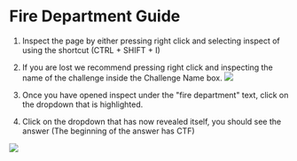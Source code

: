 #  Fire Department Guide

1. Inspect the page by either pressing right click and selecting inspect of using the shortcut (CTRL + SHIFT + I)

2. If you are lost we recommend pressing right click and inspecting the name of the challenge inside the Challenge Name box.
![](firedepartmentguidechallengebox.png)

3. Once you have opened inspect under the "fire department" text, click on the dropdown that is highlighted.

4. Click on the dropdown that has now revealed itself, you should see the answer (The beginning of the answer has CTF)

![](Firedepartmentinspect_[MConverter.eu].png)